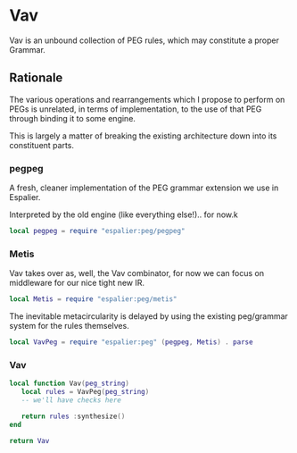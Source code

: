 # Vav


  Vav is an unbound collection of PEG rules, which may constitute a proper
Grammar\.


## Rationale

  The various operations and rearrangements which I propose to perform on
PEGs is unrelated, in terms of implementation, to the use of that PEG through
binding it to some engine\.

This is largely a matter of breaking the existing architecture down into its
constituent parts\.


### pegpeg

A fresh, cleaner implementation of the PEG grammar extension we use in
Espalier\.

Interpreted by the old engine \(like everything else\!\)\.\. for now\.k

```lua
local pegpeg = require "espalier:peg/pegpeg"
```


### Metis

Vav takes over as, well, the Vav combinator, for now we can focus on
middleware for our nice tight new IR\.

```lua
local Metis = require "espalier:peg/metis"
```

The inevitable metacircularity is delayed by using the existing peg/grammar
system for the rules themselves\.

```lua
local VavPeg = require "espalier:peg" (pegpeg, Metis) . parse
```


### Vav

```lua
local function Vav(peg_string)
   local rules = VavPeg(peg_string)
   -- we'll have checks here

   return rules :synthesize()
end
```

```lua
return Vav
```

